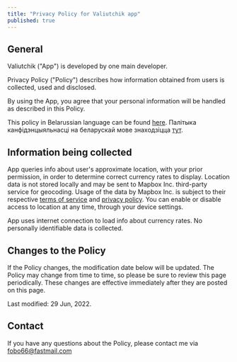 ```yaml
---
title: "Privacy Policy for Valiutchik app"
published: true
---
```


## General

Valiutchik ("App") is developed by one main developer.

Privacy Policy ("Policy") describes how information obtained from users is collected, used and disclosed.

By using the App, you agree that your personal information will be handled as described in this Policy.

This policy in Belarussian language can be found [here](2022-06-29-valiutchik-privacy-policy-ru.md). Палітыка канфідэнцыяльнасці на беларускай мове знаходзіцца [тут](2022-06-29-valiutchik-privacy-policy-by.md).

## Information being collected

App queries info about user's approximate location, with your prior permission, in order to determine correct currency rates to display. Location data is not stored locally and may be sent to Mapbox Inc. third-party service for geocoding. Usage of the data by Mapbox Inc. is subject to their respective [terms of service](https://www.mapbox.com/legal/tos) and [privacy policy](https://www.mapbox.com/legal/privacy). You can enable or disable access to location at any time, through your device settings.

App uses internet connection to load info about currency rates. No personally identifiable data is collected.

## Changes to the Policy

If the Policy changes, the modification date below will be updated. The Policy may change from time to time, so please be sure to review this page periodically. These changes are effective immediately after they are posted on this page.

Last modified: 29 Jun, 2022.

## Contact

If you have any questions about the Policy, please contact me via fobo66@fastmail.com
